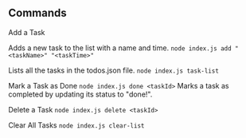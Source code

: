 ## Commands
Add a Task

Adds a new task to the list with a name and time.
```node index.js add "<taskName>" "<taskTime>"```

Lists all the tasks in the todos.json file.
```node index.js task-list```

Mark a Task as Done
```node index.js done <taskId>```
Marks a task as completed by updating its status to "done!".

Delete a Task
```node index.js delete <taskId>```

Clear All Tasks
```node index.js clear-list```
